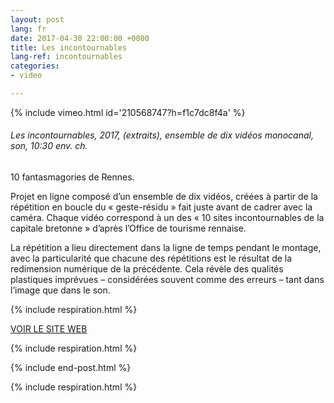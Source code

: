 ```yaml
---
layout: post
lang: fr
date: 2017-04-30 22:00:00 +0000
title: Les incontournables
lang-ref: incontournables
categories:
- video

---
```

{% include vimeo.html id='210568747?h=f1c7dc8f4a' %}

###### _Les incontournables_, 2017, (extraits), ensemble de dix vidéos monocanal, son, 10:30 env. ch. 

10 fantasmagories de Rennes.

Projet en ligne composé d’un ensemble de dix vidéos, créées à partir de la répétition en boucle du « geste-résidu » fait juste avant de cadrer avec la caméra. Chaque vidéo correspond à un des « 10 sites incontournables de la capitale bretonne » d’après l’Office de tourisme rennaise.

La répétition a lieu directement dans la ligne de temps pendant le montage, avec la particularité que chacune des répétitions est le résultat de la redimension numérique de la précédente. Cela révèle des qualités plastiques imprévues – considérées souvent comme des erreurs – tant dans l’image que dans le son.

{% include respiration.html %}

[VOIR LE SITE WEB](https://lesincontournables.tumblr.com/)

{% include respiration.html %}

{% include end-post.html %}

{% include respiration.html %}
